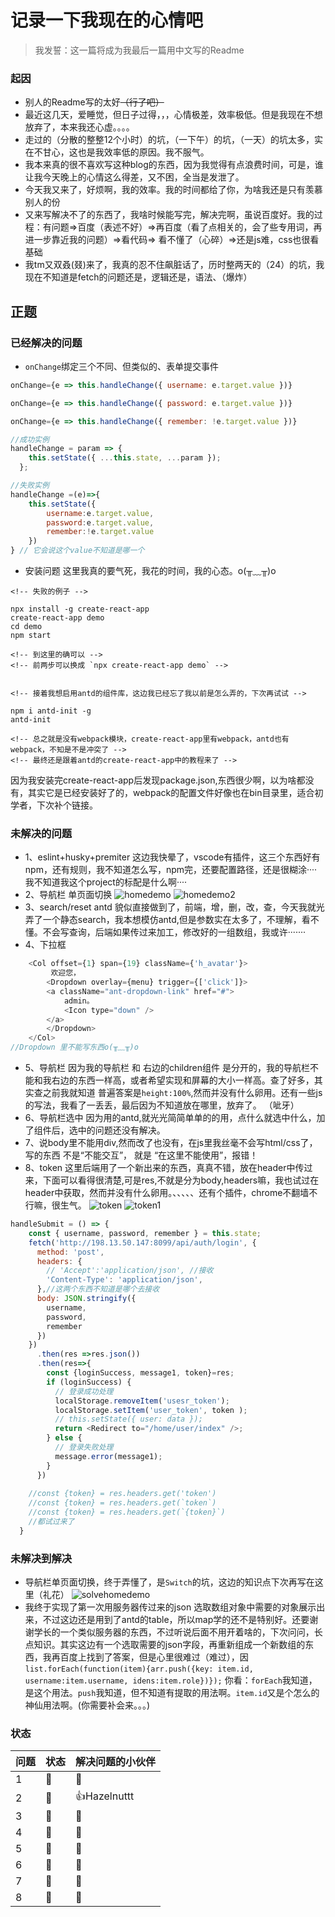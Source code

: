 # 记录一下我现在的心情吧
> 我发誓：这一篇将成为我最后一篇用中文写的Readme

### 起因
+ 别人的Readme写的太好<del>（行了吧）</del>
+ 最近这几天，爱睡觉，但日子过得，，，心情极差，效率极低。但是我现在不想放弃了，本来我还心虚。。。。
+ 走过的（分散的整整12个小时）的坑，（一下午）的坑，（一天）的坑太多，实在不甘心，这也是我效率低的原因。我不服气。
+ 我本来真的很不喜欢写这种blog的东西，因为我觉得有点浪费时间，可是，谁让我今天晚上的心情这么得差，又不困，全当是发泄了。
+ 今天我又来了，好烦啊，我的效率。我的时间都给了你，为啥我还是只有羡慕别人的份
+ 又来写解决不了的东西了，我啥时候能写完，解决完啊，虽说百度好。我的过程：有问题=>百度（表述不好）=>再百度（看了点相关的，会了些专用词，再进一步靠近我的问题）=>看代码=> 看不懂了（心碎）=>还是js难，css也很看基础
+ 我tm又双叒(叕)来了，我真的忍不住飙脏话了，历时整两天的（24）的坑，我现在不知道是fetch的问题还是，逻辑还是，语法、（爆炸）
## 正题
### 已经解决的问题
+ `onChange`绑定三个不同、但类似的、表单提交事件
```javascript
onChange={e => this.handleChange({ username: e.target.value })}

onChange={e => this.handleChange({ password: e.target.value })}

onChange={e => this.handleChange({ remember: !e.target.value })}

//成功实例
handleChange = param => {
    this.setState({ ...this.state, ...param });
  };

//失败实例
handleChange =(e)=>{
    this.setState({
        username:e.target.value,
        password:e.target.value,
        remember:!e.target.value
    })
} // 它会说这个value不知道是哪一个
```
+ 安装问题
这里我真的要气死，我花的时间，我的心态。o(╥﹏╥)o
```npm
<!-- 失败的例子 -->

npx install -g create-react-app
create-react-app demo
cd demo
npm start

<!-- 到这里的确可以 -->
<!-- 前两步可以换成 `npx create-react-app demo` -->


<!-- 接着我想启用antd的组件库，这边我已经忘了我以前是怎么弄的，下次再试试 -->

npm i antd-init -g
antd-init

<!-- 总之就是没有webpack模块，create-react-app里有webpack，antd也有webpack，不知是不是冲突了 -->
<!-- 最终还是跟着antd的create-react-app中的教程来了 -->
```

因为我安装完create-react-app后发现package.json,东西很少啊，以为啥都没有，其实它是已经安装好了的，webpack的配置文件好像也在bin目录里，适合初学者，下次补个链接。

### 未解决的问题
+ 1、eslint+husky+premiter
这边我快晕了，vscode有插件，这三个东西好有npm，还有规则，我不知道怎么写，npm完，还要配置路径，还是很糊涂····我不知道我这个project的标配是什么啊····
+ 2、导航栏 单页面切换
![homedemo](https://github.com/Hazelnuttt/antd-demo/blob/master/src/homedemo.png)
![homedemo2](https://github.com/Hazelnuttt/antd-demo/blob/master/src/homedemo2.png)
+ 3、search/reset
antd 貌似直接做到了，前端，增，删，改，查，今天我就光弄了一个静态search，我本想模仿antd,但是参数实在太多了，不理解，看不懂。不会写查询，后端如果传过来加工，修改好的一组数组，我或许·······
+ 4、下拉框
```javascript
    <Col offset={1} span={19} className={'h_avatar'}>
         欢迎您，
        <Dropdown overlay={menu} trigger={['click']}>
        <a className="ant-dropdown-link" href="#">
            admin。
            <Icon type="down" />
        </a>
        </Dropdown>
    </Col>
//Dropdown 里不能写东西o(╥﹏╥)o
```
+ 5、导航栏
因为我的导航栏 和 右边的children组件 是分开的，我的导航栏不能和我右边的东西一样高，或者希望实现和屏幕的大小一样高。查了好多，其实查之前我就知道 普遍答案是`height:100%`,然而并没有什么卵用。还有一些js的写法，我看了一丢丢，最后因为不知道放在哪里，放弃了。 （呲牙）
+ 6、导航栏选中
因为用的antd,就光光简简单单的的用，点什么就选中什么，加了组件后，选中的问题还没有解决。
+ 7、说body里不能用div,然而改了也没有，在js里我丝毫不会写html/css了，写的东西 不是“不能交互”， 就是 “在这里不能使用”，报错！
+ 8、token 这里后端用了一个新出来的东西，真真不错，放在header中传过来，下面可以看得很清楚,可是res,不就是分为body,headers嘛，我也试过在header中获取，然而并没有什么卵用。、、、、、还有个插件，chrome不翻墙不行嘛，很生气。
![token](https://github.com/Hazelnuttt/antd-demo/blob/master/src/token.png)
![token1](https://github.com/Hazelnuttt/antd-demo/blob/master/src/token1.png)
```javascript
handleSubmit = () => {
    const { username, password, remember } = this.state;
    fetch('http://198.13.50.147:8099/api/auth/login', {
      method: 'post',
      headers: {
        // 'Accept':'application/json', //接收
        'Content-Type': 'application/json',
      },//这两个东西不知道是哪个去接收
      body: JSON.stringify({
        username,
        password,
        remember
      })
    })
      .then(res =>res.json())
      .then(res=>{
        const {loginSuccess, message1, token}=res;
        if (loginSuccess) {
          // 登录成功处理
          localStorage.removeItem('usesr_token');
          localStorage.setItem('user_token', token );
          // this.setState({ user: data });
          return <Redirect to="/home/user/index" />;
        } else {
          // 登录失败处理
          message.error(message1);
        }
      })
    
    //const {token} = res.headers.get('token')
    //const {token} = res.headers.get(`token`)
    //const {token} = res.headers.get(`{token}`)
    //都试过来了
  }
```

### 未解决到解决
+ 导航栏单页面切换，终于弄懂了，是`Switch`的坑，这边的知识点下次再写在这里（礼花）
![solvehomedemo](https://github.com/Hazelnuttt/antd-demo/blob/master/src/solvehomedemo.png)
+ 我终于实现了第一次用服务器传过来的json 选取数组对象中需要的对象展示出来，不过这边还是用到了antd的table，所以map学的还不是特别好。还要谢谢学长的一个类似服务器的东西，不过听说后面不用开着啥的，下次问问，长点知识。其实这边有一个选取需要的json字段，再重新组成一个新数组的东西，我再百度上找到了答案，但是心里很难过（难过），因`list.forEach(function(item){arr.push({key: item.id, username:item.username, idens:item.role})});` 你看：`forEach`我知道，是这个用法。`push`我知道，但不知道有提取的用法啊。`item.id`又是个怎么的神仙用法啊。(你需要补会来。。。)
### 状态
问题|状态|解决问题的小伙伴|
---|---|---|
1|💩|👤|
2|🌟|👍Hazelnuttt|
3|💩|👤|
4|💩|👤|
5|💩|👤|
6|💩|👤|
7|💩|👤|
8|💩|👤|
